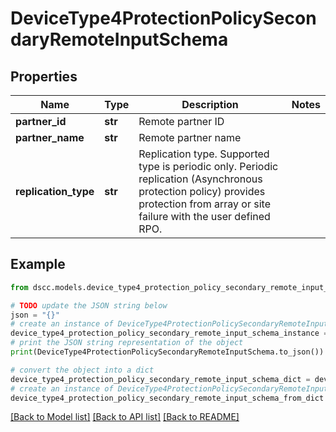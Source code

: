 # DeviceType4ProtectionPolicySecondaryRemoteInputSchema


## Properties

Name | Type | Description | Notes
------------ | ------------- | ------------- | -------------
**partner_id** | **str** | Remote partner ID | 
**partner_name** | **str** | Remote partner name | 
**replication_type** | **str** | Replication type. Supported type is periodic only. Periodic replication (Asynchronous protection policy) provides protection from array or site failure with the user defined RPO. | 

## Example

```python
from dscc.models.device_type4_protection_policy_secondary_remote_input_schema import DeviceType4ProtectionPolicySecondaryRemoteInputSchema

# TODO update the JSON string below
json = "{}"
# create an instance of DeviceType4ProtectionPolicySecondaryRemoteInputSchema from a JSON string
device_type4_protection_policy_secondary_remote_input_schema_instance = DeviceType4ProtectionPolicySecondaryRemoteInputSchema.from_json(json)
# print the JSON string representation of the object
print(DeviceType4ProtectionPolicySecondaryRemoteInputSchema.to_json())

# convert the object into a dict
device_type4_protection_policy_secondary_remote_input_schema_dict = device_type4_protection_policy_secondary_remote_input_schema_instance.to_dict()
# create an instance of DeviceType4ProtectionPolicySecondaryRemoteInputSchema from a dict
device_type4_protection_policy_secondary_remote_input_schema_from_dict = DeviceType4ProtectionPolicySecondaryRemoteInputSchema.from_dict(device_type4_protection_policy_secondary_remote_input_schema_dict)
```
[[Back to Model list]](../README.md#documentation-for-models) [[Back to API list]](../README.md#documentation-for-api-endpoints) [[Back to README]](../README.md)


